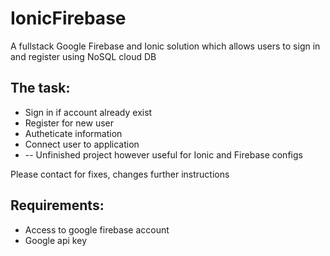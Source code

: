# IonicFirebase
<p>A fullstack Google Firebase and Ionic solution which allows users to sign in and register using NoSQL cloud DB</p>

<h2>The task: </h2>
<ul>
  <li>Sign in if account already exist</li>
  <li>Register for new user</li>
  <li>Autheticate information</li>
  <li>Connect user to application</li>
  <li>-- Unfinished project however useful for Ionic and Firebase configs</li>
</ul>

<p>Please contact for fixes, changes further instructions</p>


<h2>Requirements: </h2>
<ul>
  <li>Access to google firebase account</li>
  <li>Google api key</li>
</ul>
